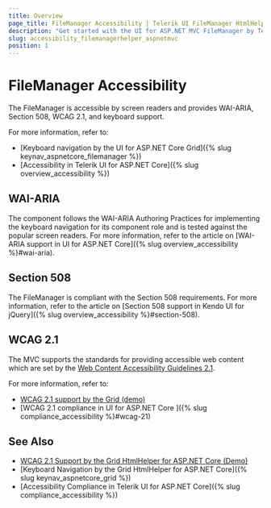 ```yaml
---
title: Overview
page_title: FileManager Accessibility | Telerik UI FileManager HtmlHelper for ASP.NET MVC
description: "Get started with the UI for ASP.NET MVC FileManager by Telerik UI and learn about its accessibility support for WAI-ARIA, Section 508, and WCAG 2.1."
slug: accessibility_filemanagerhelper_aspnetmvc
position: 1
---
```


# FileManager Accessibility

The FileManager is accessible by screen readers and provides WAI-ARIA, Section 508, WCAG 2.1, and keyboard support.

For more information, refer to:
* [Keyboard navigation by the UI for ASP.NET Core Grid]({% slug keynav_aspnetcore_filemanager %})
* [Accessibility in Telerik UI for ASP.NET Core]({% slug overview_accessibility %})

## WAI-ARIA

The component follows the WAI-ARIA Authoring Practices for implementing the keyboard navigation for its component role and is tested against the popular screen readers. For more information, refer to the article on [WAI-ARIA support in UI for ASP.NET Core]({% slug overview_accessibility %}#wai-aria).

## Section 508

The FileManager is compliant with the Section 508 requirements. For more information, refer to the article on [Section 508 support in Kendo UI for jQuery]({% slug overview_accessibility %}#section-508).

## WCAG 2.1

The MVC supports the standards for providing accessible web content which are set by the [Web Content Accessibility Guidelines 2.1](https://www.w3.org/TR/WCAG/).

For more information, refer to:
* [WCAG 2.1 support by the Grid (demo)](https://demos.telerik.com/aspnet-mvc/filemanager/index)
* [WCAG 2.1 compliance in UI for ASP.NET Core ]({% slug compliance_accessibility %}#wcag-21)

## See Also

* [WCAG 2.1 Support by the Grid HtmlHelper for ASP.NET Core (Demo)](https://demos.telerik.com/aspnet-mvc/filemanager/index)
* [Keyboard Navigation by the Grid HtmlHelper for ASP.NET Core]({% slug keynav_aspnetcore_grid %})
* [Accessibility Compliance in Telerik UI for ASP.NET Core]({% slug compliance_accessibility %})
